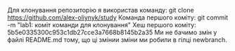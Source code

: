 Для клонування репозиторію я використав команду:
git clone https://github.com/alex-oliynyk/study
Команда першого коміту:
git commit -m "lab1: коміт команди для клонування"
Хеш першого коміту:
5b5e0335300c953c1db27cce3a7668b8145b2a35
Ми не бачимо змін у файлі README.md тому, що ці змінии зміни ми робили в гілці newbranch.
